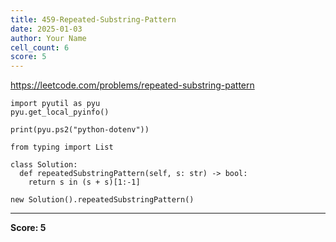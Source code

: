 ```yaml
---
title: 459-Repeated-Substring-Pattern
date: 2025-01-03
author: Your Name
cell_count: 6
score: 5
---
```


https://leetcode.com/problems/repeated-substring-pattern


```
import pyutil as pyu
pyu.get_local_pyinfo()
```


```
print(pyu.ps2("python-dotenv"))
```


```
from typing import List
```


```
class Solution:
  def repeatedSubstringPattern(self, s: str) -> bool:
    return s in (s + s)[1:-1]
```


```
new Solution().repeatedSubstringPattern()
```


---
**Score: 5**